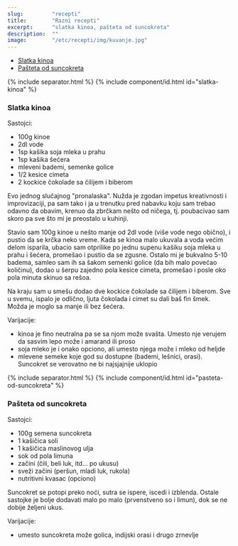 ```yaml
---
slug:         "recepti"
title:        "Razni recepti"
excerpt:      "slatka kinoa, pašteta od suncokreta"
description:  ""
image:        "/etc/recepti/img/kuvanje.jpg"
---
```


<ul>
<li><a href="#slatka-kinoa">Slatka kinoa</a></li>
<li><a href="#pasteta-od-suncokreta">Pašteta od suncokreta</a></li>
</ul>

{% include separator.html %}
{% include component/id.html id="slatka-kinoa" %}
### Slatka kinoa

Sastojci:

- 100g kinoe
- 2dl vode
- 1sp kašika soja mleka u prahu
- 1sp kašika šećera
- mleveni bademi, semenke golice
- 1/2 kesice cimeta
- 2 kockice čokolade sa čilijem i biberom

Evo jednog slučajnog "pronalaska". Nužda je zgodan impetus kreativnosti i improvizaciji, pa sam tako i ja u trenutku pred
nabavku koju sam trebao odavno da obavim, krenuo da zbrčkam nešto od ničega, tj. poubacivao sam skoro pa sve što mi je
preostalo u kuhinji.

Stavio sam 100g kinoe u nešto manje od 2dl vode (više vode nego obično), i pustio da se krčka neko vreme. Kada se kinoa
malo ukuvala a voda većim delom isparila, ubacio sam otprilike po jednu supenu kašiku soja mleka u prahu i šećera, 
promešao i pustio da se zgusne. Ostalo mi je bukvalno 5-10 badema, samleo sam ih sa šakom semenki golice (da bih malo
povećao količinu), dodao u šerpu zajedno pola kesice cimeta, promešao i posle oko pola minuta skinuo sa rešoa.

Na kraju sam u smešu dodao dve kockice čokolade sa čilijem i biberom. Sve u svemu, ispalo je odlično, ljuta čokolada i
cimet su dali baš fin šmek. Možda je moglo sa manje ili bez šećera.


Varijacije:

- kinoa je fino neutralna pa se sa njom može svašta. Umesto nje verujem da sasvim lepo može i amarand ili proso   
- soja mleko je i onako opciono, ali umesto njega može i mleko od heljde  
- mlevene semeke koje god su dostupne (bademi, lešnici, orasi). Suncokret se verovatno ne bi najsjajnije uklopio  


{% include separator.html %}
{% include component/id.html id="pasteta-od-suncokreta" %}
### Pašteta od suncokreta

Sastojci:

- 100g semena suncokreta
- 1 kašičica soli
- 1 kašičica maslinovog ulja
- sok od pola limuna
- začini (čili, beli luk, itd... po ukusu)
- sveži začini (peršun, mladi luk, rukola)
- nutritivni kvasac (opciono) 

Suncokret se potopi preko noći, sutra se ispere, iscedi i izblenda. Ostale sastojke je bolje dodavati malo po malo (prvenstveno
so i limun), dok se ne dobije željeni ukus.

Varijacije:

- umesto suncokreta može golica, indijski orasi i drugo zrnevlje  